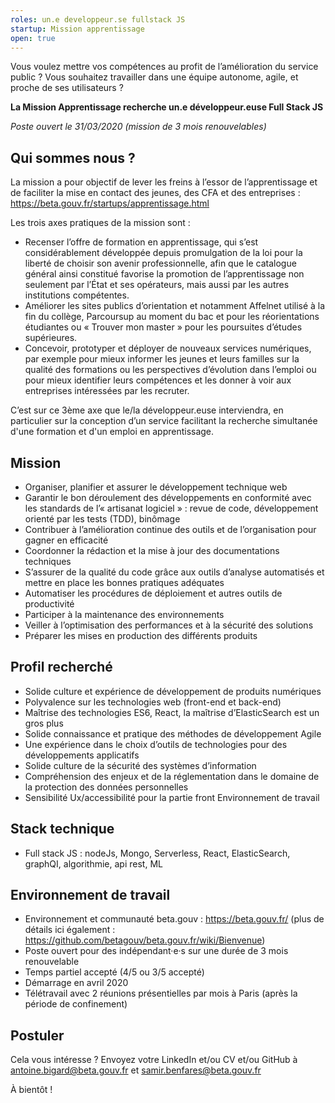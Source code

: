 ```yaml
---
roles: un.e developpeur.se fullstack JS
startup: Mission apprentissage
open: true
---
```


Vous voulez mettre vos compétences au profit de l’amélioration du service public ? Vous souhaitez travailler dans une équipe autonome, agile, et proche de ses utilisateurs ? 

**La Mission Apprentissage recherche un.e développeur.euse Full Stack JS**

_Poste ouvert le 31/03/2020 (mission de 3 mois renouvelables)_

## Qui sommes nous ?
La mission a pour objectif de lever les freins à l’essor de l’apprentissage et de faciliter la mise en contact des jeunes, des CFA et des entreprises :
https://beta.gouv.fr/startups/apprentissage.html

Les trois axes pratiques de la mission sont :
* Recenser l’offre de formation en apprentissage, qui s’est considérablement développée depuis promulgation de la loi pour la liberté de choisir son avenir professionnelle, afin que le
catalogue général ainsi constitué favorise la promotion de l’apprentissage non seulement par l’État et ses opérateurs, mais aussi par les autres institutions compétentes.
* Améliorer les sites publics d’orientation et notamment Affelnet utilisé à la fin du collège, Parcoursup au moment du bac et pour les réorientations étudiantes ou « Trouver mon
master » pour les poursuites d’études supérieures.
* Concevoir, prototyper et déployer de nouveaux services numériques, par exemple pour mieux informer les jeunes et leurs familles sur la qualité des formations ou les perspectives
d’évolution dans l’emploi ou pour mieux identifier leurs compétences et les donner à voir aux entreprises intéressées par les recruter.

C’est sur ce 3ème axe que le/la développeur.euse interviendra, en particulier sur la conception d’un service facilitant la recherche simultanée d'une formation et d'un emploi en apprentissage.

## Mission
* Organiser, planifier et assurer le développement technique web
* Garantir le bon déroulement des développements en conformité avec les standards de l’« artisanat logiciel » : revue de code, développement orienté par les tests (TDD), binômage
* Contribuer à l’amélioration continue des outils et de l’organisation pour gagner en efficacité
* Coordonner la rédaction et la mise à jour des documentations techniques
* S’assurer de la qualité du code grâce aux outils d’analyse automatisés et mettre en place les bonnes pratiques adéquates
* Automatiser les procédures de déploiement et autres outils de productivité
* Participer à la maintenance des environnements
* Veiller à l’optimisation des performances et à la sécurité des solutions
* Préparer les mises en production des différents produits

## Profil recherché
* Solide culture et expérience de développement de produits numériques
* Polyvalence sur les technologies web (front-end et back-end)
* Maîtrise des technologies ES6, React, la maîtrise d’ElasticSearch est un gros plus
* Solide connaissance et pratique des méthodes de développement Agile
* Une expérience dans le choix d’outils de technologies pour des développements applicatifs
* Solide culture de la sécurité des systèmes d’information
* Compréhension des enjeux et de la réglementation dans le domaine de la protection des données personnelles
* Sensibilité Ux/accessibilité pour la partie front Environnement de travail

## Stack technique
* Full stack JS : nodeJs, Mongo, Serverless, React, ElasticSearch, graphQI, algorithmie, api rest, ML

## Environnement de travail
* Environnement et communauté beta.gouv : https://beta.gouv.fr/ (plus de détails ici également : https://github.com/betagouv/beta.gouv.fr/wiki/Bienvenue) 
* Poste ouvert pour des indépendant·e·s sur une durée de 3 mois renouvelable
* Temps partiel accepté (4/5 ou 3/5 accepté)
* Démarrage en avril 2020
* Télétravail avec 2 réunions présentielles par mois à Paris (après la période de confinement)

## Postuler
Cela vous intéresse ?
Envoyez votre LinkedIn et/ou CV et/ou GitHub à antoine.bigard@beta.gouv.fr et samir.benfares@beta.gouv.fr

À bientôt !
